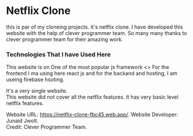# Netflix Clone

this is par of my cloneing projects.
it's netflix clone.
I have developed this website with the help of clever programmer team.
So many many thanks to clever programmer team for their amazing work.

### Technologies That I have Used Here

This website is on One of the most popular js framework <<ReactJs>>
For the frontend I ma using here react js and for the backand and hosting, I am useing firebase hsoting.

It's a very single website.  
This website did not cover all the netflix features.
It has very basic level netflix features.

Website URL: https://netflix-clone-fbc45.web.app/. 
Website Developer: Junaid Jwolt.  
Credit: Clever Programmer Team.  
